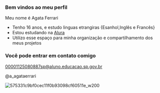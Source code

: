 ### Bem vindos ao meu perfil

Meu nome é Agata Ferrari
- Tenho 16 anos, e estudo linguas etrangiras {Esanhol,Inglês e Francês} 
- Estou estudando na [Alura](https://www.alura.com.br)
- Utilizo esse espaço para minha organização e compartilhamento dos meus projetos

### Você pode entrar em contato comigo

00001125080887sp@aluno.educacao.sp.gov.br

@a_agataerrari

![575331c9bf0cec11f0b93098cf60511e_w200](https://github.com/user-attachments/assets/55bb8a60-c924-41b6-b75c-c4125a883ca6)
